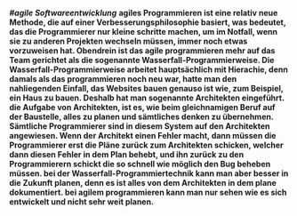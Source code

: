 
***#agile Softwareentwicklung***
**agiles Programmieren ist eine relativ neue Methode, die auf einer
Verbesserungsphilosophie basiert, was bedeutet, das die Programmierer nur kleine schritte machen, um im Notfall, wenn sie zu anderen Projekten wechseln müssen, immer noch etwas vorzuweisen hat.
Obendrein ist das agile programmieren mehr auf das Team gerichtet als die sogenannte Wasserfall-Programmierweise.
Die Wasserfall-Programmierweise arbeitet hauptsächlich mit Hierachie, denn damals als das programmieren noch neu war, hatte man den nahliegenden Einfall, das Websites bauen genauso ist wie, zum Beispiel, ein Haus zu bauen. Deshalb hat man sogenannte Architekten eingeführt. die Aufgabe von Architekten, ist es, wie beim gleichnamigen Beruf auf der Baustelle, alles zu planen und sämtliches denken  zu übernehmen. Sämtliche Programmierer sind in diesem System auf den Architekten angewiesen.
Wenn der Architekt einen Fehler macht, dann müssen die Programmierer erst die Pläne zurück zum Architekten schicken, welcher dann diesen Fehler in dem Plan behebt, und ihn zurück zu den Programmierern schickt die so schnell wie möglich den Bug beheben müssen.
bei der Wasserfall-Programmiertechnik kann man aber besser in die Zukunft planen, denn es ist alles von dem Architekten in dem plane dokumentiert. bei agilem programmieren kann man nur sehen wie es sich entwickelt und nicht sehr weit planen.**
